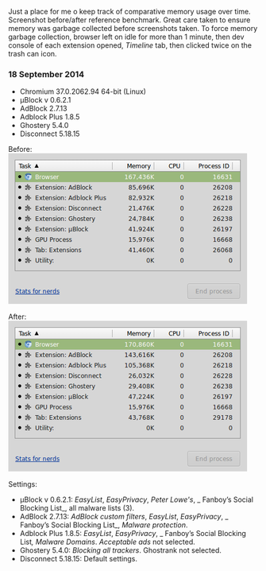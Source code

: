 Just a place for me o keep track of comparative memory usage over time. Screenshot before/after reference benchmark. Great care taken to ensure memory was garbage collected before screenshots taken. To force memory garbage collection, browser left on idle for more than 1 minute, then dev console of each extension opened, _Timeline_ tab, then clicked twice on the trash can icon.

### 18 September 2014

- Chromium 37.0.2062.94 64-bit (Linux)
- µBlock v 0.6.2.1
- AdBlock 2.7.13
- Adblock Plus 1.8.5
- Ghostery 5.4.0
- Disconnect 5.18.15

Before:<br>
![before](https://raw.githubusercontent.com/gorhill/uBlock/master/doc/benchmarks/mem-usage-20140918-before.png)

After:<br>
![after](https://raw.githubusercontent.com/gorhill/uBlock/master/doc/benchmarks/mem-usage-20140918-after.png)

Settings:
- µBlock v 0.6.2.1: _EasyList_, _EasyPrivacy_, _Peter Lowe's_, _ Fanboy’s Social Blocking List‎_, all malware lists (3).
- AdBlock 2.7.13: _AdBlock custom filters_, _EasyList_, _EasyPrivacy_, _ Fanboy’s Social Blocking List‎_, _Malware protection_.
- Adblock Plus 1.8.5: _EasyList_, _EasyPrivacy_, _ Fanboy’s Social Blocking List‎_, Malware Domains_. _Acceptable ads_ not selected.
- Ghostery 5.4.0: _Blocking all trackers_. Ghostrank not selected.
- Disconnect 5.18.15: Default settings.